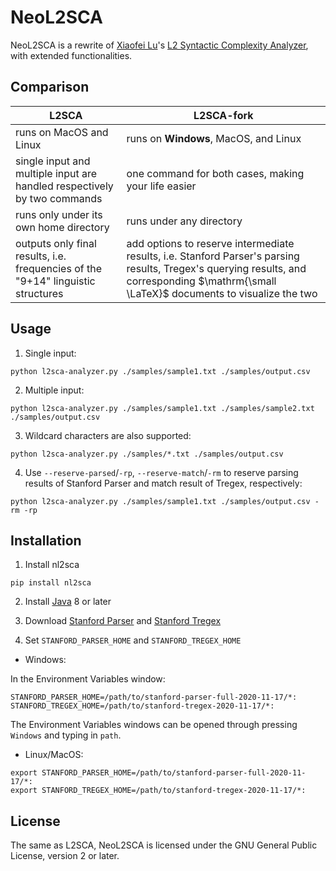 NeoL2SCA
==========

NeoL2SCA is a rewrite of [Xiaofei Lu](http://personal.psu.edu/xxl13/index.html)'s [L2 Syntactic Complexity Analyzer](http://personal.psu.edu/xxl13/downloads/l2sca.html), with extended functionalities.

## Comparison

| L2SCA | L2SCA-fork |
|-|-|
| runs on MacOS and Linux | runs on **Windows**, MacOS, and Linux |
| single input and multiple input are handled respectively by two commands | one command for both cases, making your life easier |
| runs only under its own home directory | runs under any directory |
| outputs only final results, i.e. frequencies of the "9+14" linguistic structures | add options to reserve intermediate results, i.e. Stanford Parser's parsing results, Tregex's querying results, and corresponding $\mathrm{\small \LaTeX}$ documents to visualize the two |

## Usage

1. Single input:
```
python l2sca-analyzer.py ./samples/sample1.txt ./samples/output.csv
```

2. Multiple input:
```
python l2sca-analyzer.py ./samples/sample1.txt ./samples/sample2.txt ./samples/output.csv
```

3. Wildcard characters are also supported:
```
python l2sca-analyzer.py ./samples/*.txt ./samples/output.csv
```

4. Use 
`--reserve-parsed`/`-rp`, `--reserve-match`/`-rm`
to reserve parsing results of Stanford Parser and match result of Tregex, respectively:

```
python l2sca-analyzer.py ./samples/sample1.txt ./samples/output.csv -rm -rp
```

## Installation

1. Install nl2sca
```
pip install nl2sca
```

2. Install [Java](https://www.java.com/en/download) 8 or later

3. Download [Stanford Parser](https://nlp.stanford.edu/software/lex-parser.shtml#Download) and [Stanford Tregex](https://nlp.stanford.edu/software/tregex.html#Download)

4. Set `STANFORD_PARSER_HOME` and `STANFORD_TREGEX_HOME`

+ Windows:

In the Environment Variables window:

```
STANFORD_PARSER_HOME=/path/to/stanford-parser-full-2020-11-17/*:
STANFORD_TREGEX_HOME=/path/to/stanford-tregex-2020-11-17/*:
```

The Environment Variables windows can be opened through 
pressing `Windows` and typing in `path`.

+ Linux/MacOS:

```
export STANFORD_PARSER_HOME=/path/to/stanford-parser-full-2020-11-17/*:
export STANFORD_TREGEX_HOME=/path/to/stanford-tregex-2020-11-17/*:
```

## License
The same as L2SCA, NeoL2SCA is licensed under the GNU General Public License, version 2 or later.
